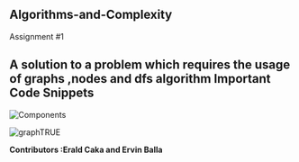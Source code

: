 ## Algorithms-and-Complexity
Assignment #1

<strong>A solution to a problem which requires the usage of graphs ,nodes and dfs algorithm</strong>
Important Code Snippets 
----
![Components](https://user-images.githubusercontent.com/96385473/171694898-37da4e67-fd30-4ad4-97c1-6c5516a2f3c0.png)

![graphTRUE](https://user-images.githubusercontent.com/96385473/171694466-f4f1ab51-7912-44f2-98f5-8e7566e14daf.png)

<strong>Contributors :Erald Caka and Ervin Balla</strong>
